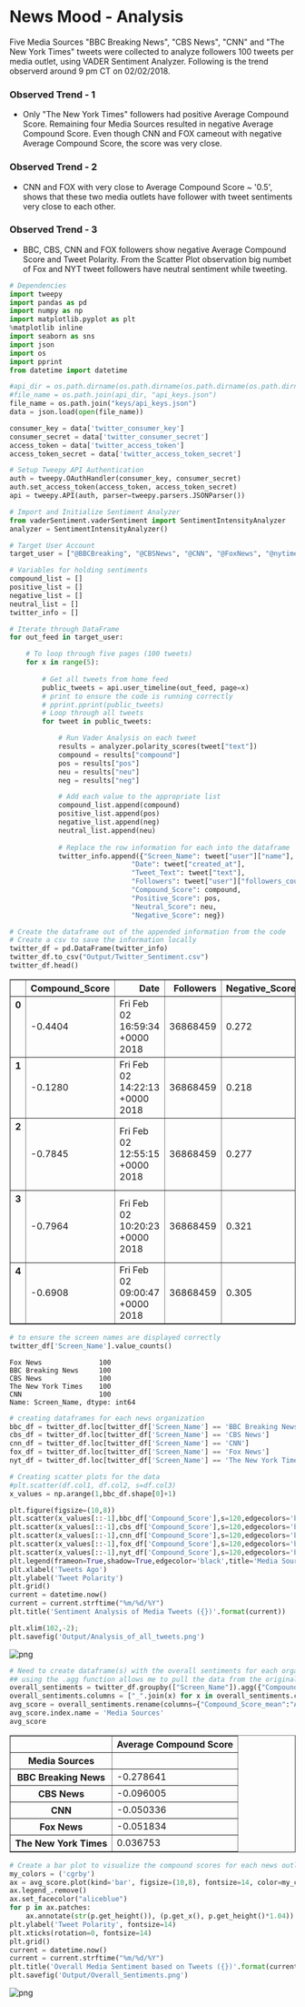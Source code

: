 
# News Mood - Analysis

Five Media Sources "BBC Breaking News", "CBS News", "CNN" and "The New York Times" tweets were collected to analyze followers 100 tweets per media outlet, using VADER Sentiment Analyzer. Following is the trend observerd around 9 pm CT on 02/02/2018.

### Observed Trend - 1

+ Only "The New York Times" followers had positive Average Compound Score. Remaining four Media Sources resulted in negative Average Compound Score. Even though CNN and FOX cameout with negative Average Compound Score, the score was very close. 

### Observed Trend - 2

+ CNN and FOX with very close to Average Compound Score ~ '0.5', shows that these two media outlets have follower with tweet sentiments very close to each other. 

### Observed Trend - 3

+ BBC, CBS, CNN and FOX followers show negative Average Compound Score and Tweet Polarity. From the Scatter Plot observation big numbet of Fox and NYT tweet followers have neutral sentiment while tweeting.


```python
# Dependencies
import tweepy
import pandas as pd
import numpy as np
import matplotlib.pyplot as plt
%matplotlib inline
import seaborn as sns
import json
import os
import pprint
from datetime import datetime
```


```python
#api_dir = os.path.dirname(os.path.dirname(os.path.dirname(os.path.dirname(os.path.realpath('')))))
#file_name = os.path.join(api_dir, "api_keys.json")
file_name = os.path.join("keys/api_keys.json")
data = json.load(open(file_name))

consumer_key = data['twitter_consumer_key']
consumer_secret = data['twitter_consumer_secret']
access_token = data['twitter_access_token']
access_token_secret = data['twitter_access_token_secret']
```


```python
# Setup Tweepy API Authentication
auth = tweepy.OAuthHandler(consumer_key, consumer_secret)
auth.set_access_token(access_token, access_token_secret)
api = tweepy.API(auth, parser=tweepy.parsers.JSONParser())
```


```python
# Import and Initialize Sentiment Analyzer
from vaderSentiment.vaderSentiment import SentimentIntensityAnalyzer
analyzer = SentimentIntensityAnalyzer()
```


```python
# Target User Account
target_user = ["@BBCBreaking", "@CBSNews", "@CNN", "@FoxNews", "@nytimes"]

# Variables for holding sentiments
compound_list = []
positive_list = []
negative_list = []
neutral_list = []
twitter_info = []

# Iterate through DataFrame
for out_feed in target_user:

    # To loop through five pages (100 tweets)
    for x in range(5):
        
        # Get all tweets from home feed
        public_tweets = api.user_timeline(out_feed, page=x)
        # print to ensure the code is running correctly
        # pprint.pprint(public_tweets)
        # Loop through all tweets
        for tweet in public_tweets:

            # Run Vader Analysis on each tweet
            results = analyzer.polarity_scores(tweet["text"])
            compound = results["compound"]
            pos = results["pos"]
            neu = results["neu"]
            neg = results["neg"]

            # Add each value to the appropriate list
            compound_list.append(compound)
            positive_list.append(pos)
            negative_list.append(neg)
            neutral_list.append(neu)
            
            # Replace the row information for each into the dataframe
            twitter_info.append({"Screen_Name": tweet["user"]["name"],
                              "Date": tweet["created_at"],
                              "Tweet_Text": tweet["text"],
                              "Followers": tweet["user"]["followers_count"],
                              "Compound_Score": compound,
                              "Positive_Score": pos,
                              "Neutral_Score": neu,
                              "Negative_Score": neg})
```


```python
# Create the dataframe out of the appended information from the code
# Create a csv to save the information locally
twitter_df = pd.DataFrame(twitter_info)
twitter_df.to_csv("Output/Twitter_Sentiment.csv")
twitter_df.head()
```




<div>
<style>
    .dataframe thead tr:only-child th {
        text-align: right;
    }

    .dataframe thead th {
        text-align: left;
    }

    .dataframe tbody tr th {
        vertical-align: top;
    }
</style>
<table border="1" class="dataframe">
  <thead>
    <tr style="text-align: right;">
      <th></th>
      <th>Compound_Score</th>
      <th>Date</th>
      <th>Followers</th>
      <th>Negative_Score</th>
      <th>Neutral_Score</th>
      <th>Positive_Score</th>
      <th>Screen_Name</th>
      <th>Tweet_Text</th>
    </tr>
  </thead>
  <tbody>
    <tr>
      <th>0</th>
      <td>-0.4404</td>
      <td>Fri Feb 02 16:59:34 +0000 2018</td>
      <td>36868459</td>
      <td>0.272</td>
      <td>0.617</td>
      <td>0.111</td>
      <td>BBC Breaking News</td>
      <td>President Trump approves release of controvers...</td>
    </tr>
    <tr>
      <th>1</th>
      <td>-0.1280</td>
      <td>Fri Feb 02 14:22:13 +0000 2018</td>
      <td>36868459</td>
      <td>0.218</td>
      <td>0.661</td>
      <td>0.121</td>
      <td>BBC Breaking News</td>
      <td>Father of victim tries to attack disgraced US ...</td>
    </tr>
    <tr>
      <th>2</th>
      <td>-0.7845</td>
      <td>Fri Feb 02 12:55:15 +0000 2018</td>
      <td>36868459</td>
      <td>0.277</td>
      <td>0.723</td>
      <td>0.000</td>
      <td>BBC Breaking News</td>
      <td>Finsbury Park attacker Darren Osborne, who dro...</td>
    </tr>
    <tr>
      <th>3</th>
      <td>-0.7964</td>
      <td>Fri Feb 02 10:20:23 +0000 2018</td>
      <td>36868459</td>
      <td>0.321</td>
      <td>0.679</td>
      <td>0.000</td>
      <td>BBC Breaking News</td>
      <td>Ninety migrants feared drowned after boat caps...</td>
    </tr>
    <tr>
      <th>4</th>
      <td>-0.6908</td>
      <td>Fri Feb 02 09:00:47 +0000 2018</td>
      <td>36868459</td>
      <td>0.305</td>
      <td>0.695</td>
      <td>0.000</td>
      <td>BBC Breaking News</td>
      <td>Two army helicopters collide in southern Franc...</td>
    </tr>
  </tbody>
</table>
</div>




```python
# to ensure the screen names are displayed correctly
twitter_df['Screen_Name'].value_counts()
```




    Fox News              100
    BBC Breaking News     100
    CBS News              100
    The New York Times    100
    CNN                   100
    Name: Screen_Name, dtype: int64




```python
# creating dataframes for each news organization
bbc_df = twitter_df.loc[twitter_df['Screen_Name'] == 'BBC Breaking News']
cbs_df = twitter_df.loc[twitter_df['Screen_Name'] == 'CBS News']
cnn_df = twitter_df.loc[twitter_df['Screen_Name'] == 'CNN']
fox_df = twitter_df.loc[twitter_df['Screen_Name'] == 'Fox News']
nyt_df = twitter_df.loc[twitter_df['Screen_Name'] == 'The New York Times']
```


```python
# Creating scatter plots for the data
#plt.scatter(df.col1, df.col2, s=df.col3)
x_values = np.arange(1,bbc_df.shape[0]+1)

plt.figure(figsize=(10,8))
plt.scatter(x_values[::-1],bbc_df['Compound_Score'],s=120,edgecolors='black',color = 'lightblue', label = 'BBC')
plt.scatter(x_values[::-1],cbs_df['Compound_Score'],s=120,edgecolors='black',color='green', label='CBS')
plt.scatter(x_values[::-1],cnn_df['Compound_Score'],s=120,edgecolors='black',color = 'red', label = 'CNN')
plt.scatter(x_values[::-1],fox_df['Compound_Score'],s=120,edgecolors='black',color='blue', label='Fox')
plt.scatter(x_values[::-1],nyt_df['Compound_Score'],s=120,edgecolors='black',color='yellow', label='New York Times')
plt.legend(frameon=True,shadow=True,edgecolor='black',title='Media Sources',bbox_to_anchor=(1, 1))
plt.xlabel('Tweets Ago')
plt.ylabel('Tweet Polarity')
plt.grid()
current = datetime.now()
current = current.strftime("%m/%d/%Y")
plt.title('Sentiment Analysis of Media Tweets ({})'.format(current))

plt.xlim(102,-2);
plt.savefig('Output/Analysis_of_all_tweets.png')
```


![png](output_12_0.png)



```python
# Need to create dataframe(s) with the overall sentiments for each organization
## using the .agg function allows me to pull the data from the original dataframe in a few lines, instead of working in individual dataframes for each news outlet
overall_sentiments = twitter_df.groupby(["Screen_Name"]).agg({"Compound_Score":[np.mean]})
overall_sentiments.columns = ["_".join(x) for x in overall_sentiments.columns.ravel()]
avg_score = overall_sentiments.rename(columns={"Compound_Score_mean":"Average Compound Score"})
avg_score.index.name = 'Media Sources'
avg_score
```




<div>
<style>
    .dataframe thead tr:only-child th {
        text-align: right;
    }

    .dataframe thead th {
        text-align: left;
    }

    .dataframe tbody tr th {
        vertical-align: top;
    }
</style>
<table border="1" class="dataframe">
  <thead>
    <tr style="text-align: right;">
      <th></th>
      <th>Average Compound Score</th>
    </tr>
    <tr>
      <th>Media Sources</th>
      <th></th>
    </tr>
  </thead>
  <tbody>
    <tr>
      <th>BBC Breaking News</th>
      <td>-0.278641</td>
    </tr>
    <tr>
      <th>CBS News</th>
      <td>-0.096005</td>
    </tr>
    <tr>
      <th>CNN</th>
      <td>-0.050336</td>
    </tr>
    <tr>
      <th>Fox News</th>
      <td>-0.051834</td>
    </tr>
    <tr>
      <th>The New York Times</th>
      <td>0.036753</td>
    </tr>
  </tbody>
</table>
</div>




```python
# Create a bar plot to visualize the compound scores for each news outlet
my_colors = ('cgrby')
ax = avg_score.plot(kind='bar', figsize=(10,8), fontsize=14, color=my_colors)
ax.legend_.remove()
ax.set_facecolor("aliceblue")
for p in ax.patches:
    ax.annotate(str(p.get_height()), (p.get_x(), p.get_height()*1.04))
plt.ylabel('Tweet Polarity', fontsize=14)
plt.xticks(rotation=0, fontsize=14)
plt.grid()
current = datetime.now()
current = current.strftime("%m/%d/%Y")
plt.title('Overall Media Sentiment based on Tweets ({})'.format(current), fontsize=14);
plt.savefig('Output/Overall_Sentiments.png')
```


![png](output_14_0.png)

